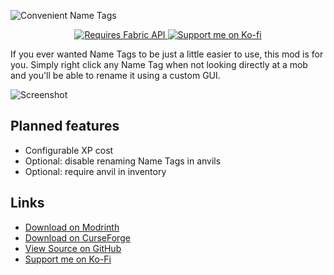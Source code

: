 ![Convenient Name Tags](https://github.com/mim1q/ConvenientNameTags/blob/main/project/logo.png?raw=true)

<center>

[![Requires Fabric API](https://github.com/mim1q/MineCells/blob/main/project/fabricapi.png?raw=true)
](https://modrinth.com/mod/fabric-api)
[![Support me on Ko-fi](https://github.com/mim1q/MineCells/blob/main/project/kofi.png?raw=true)
](https://ko-fi.com/mim1q)

</center>

If you ever wanted Name Tags to be just a little easier to use, this mod is for you. Simply right click any Name Tag when not looking directly at a mob and you'll be able to rename it using a custom GUI.

![Screenshot](https://github.com/mim1q/ConvenientNameTags/blob/main/project/screenshot.png?raw=true)

## Planned features

- Configurable XP cost
- Optional: disable renaming Name Tags in anvils
- Optional: require anvil in inventory

## Links

- [Download on Modrinth](https://modrinth.com/mod/convenient-name-tags)
- [Download on CurseForge](https://www.curseforge.com/minecraft/mc-mods/convenient-name-tags)
- [View Source on GitHub](https://github.com/mim1q/ConvenientNameTags)
- [Support me on Ko-Fi](https://ko-fi.com/mim1q)
